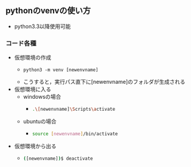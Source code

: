 ## pythonのvenvの使い方
- python3.3以降使用可能
### コード各種
- 仮想環境の作成
  - ```
    python3 -m venv [newenvname]
    ```
  - こうすると，実行パス直下に[newenvname]のフォルダが生成される
- 仮想環境に入る
  - windowsの場合
    - ```bash
      .\[newenvname]\Scripts\activate
      ```
  - ubuntuの場合
    - ```bash
      source [newenvname]/bin/activate
      ```
- 仮想環境から出る
  - ```bash 
    ([newenvname])$ deactivate
    ```
  
     
